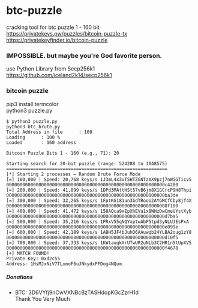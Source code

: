 # btc-puzzle
cracking tool for btc puzzle 1 - 160 bit<br>
https://privatekeys.pw/puzzles/bitcoin-puzzle-tx<br>
https://privatekeyfinder.io/bitcoin-puzzle<br>

### IMPOSSIBLE. but maybe you're God favorite person.
use Python Library from Secp256k1<br>
https://github.com/iceland2k14/secp256k1

### bitcoin puzzle
pip3 install termcolor<br>
python3 puzzle.py<br>
```
$ python3 puzzle.py
python3 btc_brute.py
Total Address in file      : 160 
Loading      : 100 %
Loaded       : 160 address

Bitcoin Puzzle Bits 1 - 160 (e.g., 71): 20

Starting search for 20-bit puzzle (range: 524288 to 1048575)
============================================================
[*] Starting 2 processes — Random Brute Force Mode
[=] 100,000 | Speed: 20,768 keys/s 1J3mL4x3vTSHTZGNTzmX9pzj7nWiGTicvS 00000000000000000000000000000000000000000000000000000000000c4280 
[=] 200,000 | Speed: 41,099 keys/s 1DPd3MAttHSt57vB6jm8X1GCrcP9H8Thpi 00000000000000000000000000000000000000000000000000000000000ba3de 
[=] 300,000 | Speed: 32,265 keys/s 1FptKG181un3bdTRooo2AYGMCfCby8jf4X 000000000000000000000000000000000000000000000000000000000008f100 
[=] 400,000 | Speed: 41,472 keys/s 158AQca9xEpXhEVu1x8WHzDwCmeUYstXyb 00000000000000000000000000000000000000000000000000000000000d7ba5 
[=] 500,000 | Speed: 35,216 keys/s 1PRxV55qNQYxptwAbP5tpd3yNLUJEsPxA 00000000000000000000000000000000000000000000000000000000000e099e 
[=] 600,000 | Speed: 42,189 keys/s 1ABH5JF4bJuhD6AAuwqb24YLBA2oug1zY8 00000000000000000000000000000000000000000000000000000000000d10f5 
[=] 700,000 | Speed: 37,333 keys/s 1KWtauqkXrUTwUR2uNLb3C2HR1n5tUpXVS 00000000000000000000000000000000000000000000000000000000000f4678 
[+] MATCH FOUND!
Private Key: 0xd2c55
Address: 1HsMJxNiV7TLxmoF6uJNkydxPFDog4NQum
```
##### Donations
- BTC: 3D6VYfj9nCwVXNBcBzTASHdopKGcZzrH1d
  <br>
Thank You Very Much
